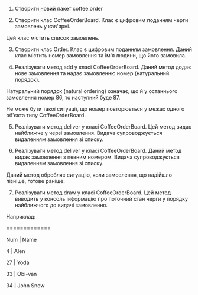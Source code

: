1. Створити новий пакет coffee.order

2. Створити клас CoffeeOrderBoard. Клас є цифровим поданням черги замовлень у кав'ярні.

Цей клас містить список замовлень.

3. Створити клас Order. Клас є цифровим поданням замовлення. Даний клас містить номер замовлення та ім'я людини, 
що його замовила.

4. Реалізувати метод add у класі CoffeeOrderBoard. Даний метод додає нове замовлення та надає замовленню номер 
(натуральний порядок).

Натуральний порядок (natural ordering) означає, що й у останнього замовлення номер 86, то наступний буде 87.

Не може бути такої ситуації, що номер повторюється у межах одного об'єкта типу CoffeeOrderBoard.

5. Реалізувати метод deliver у класі CoffeeOrderBoard. Цей метод видає найближче у черзі замовлення. 
Видача супроводжується видаленням замовлення зі списку.

6. Реалізувати метод deliver у класі CoffeeOrderBoard. Даний метод видає замовлення з певним номером. 
Видача супроводжується видаленням замовлення зі списку.

Даний метод обробляє ситуацію, коли замовлення, що надійшло пізніше, готове раніше.

7. Реалізувати метод draw у класі CoffeeOrderBoard. Цей метод виводить у консоль інформацію про поточний стан черги 
у порядку найближчого до видачі замовлення.

Наприклад:

=============

Num | Name

4 | Alen

27 | Yoda

33 | Obi-van

34 | John Snow